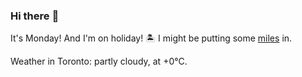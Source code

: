 ### Hi there :wave:

It's Monday! And I'm on holiday! :desert_island: I might be putting some [miles](https://www.strava.com/athletes/889963) in.

Weather in Toronto: partly cloudy, at +0°C.
